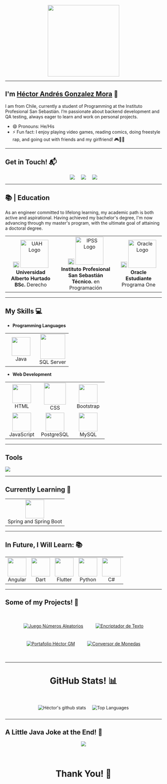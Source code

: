 <p align="center">
  <img src="https://darkbyteblog.wordpress.com/wp-content/uploads/2010/12/holamundo-consola.jpg" height="230"/>
</p>

<hr>

## I'm <a href="https://github.com/HectorAGM">Héctor Andrés Gonzalez Mora</a> :wave:
I am from Chile, currently a student of Programming at the Instituto Profesional San Sebastián. I’m passionate about backend development and QA testing, always eager to learn and work on personal projects.

- 😄 Pronouns: He/His
- ⚡ Fun fact: I enjoy playing video games, reading comics, doing freestyle rap, and going out with friends and my girlfriend! 🎮🎤📖

<hr>

## Get in Touch! 📬
<p align="center">
<a href="https://www.linkedin.com/in/hectoryefc/" target="blank"><img align="center" src="https://img.shields.io/badge/Héctor Andrés Gonzalez Mora-0077B5?style=for-the-badge&logo=linkedin&logoColor=white" /></a> &nbsp;&nbsp;&nbsp;  
<a href="mailto:hhector.agm@gmail.com" target="blank"><img align="center" src="https://img.shields.io/badge/hhector.agm@gmail.com-D14836?style=for-the-badge&logo=gmail&logoColor=white" /></a>    &nbsp;&nbsp;&nbsp;       
<a href="https://github.com/hectorgm26" target="blank"><img align="center" src="https://img.shields.io/badge/HectorAGM-8A2BE2?style=for-the-badge&logo=github&logoColor=white" /></a> <!-- Cambié el color a morado neón -->
</p>

<hr>

## 📚 | Education
As an engineer committed to lifelong learning, my academic path is both active and aspirational. Having achieved my bachelor's degree, I'm now advancing through my master's program, with the ultimate goal of attaining a doctoral degree.

<div align="center">
  <table style="margin-left: auto; margin-right: auto;">
    <tr>
      <td align="center">
        <img src="https://upload.wikimedia.org/wikipedia/commons/thumb/7/78/Flag_of_Chile.svg/640px-Flag_of_Chile.svg.png" height="20" alt="Chile Flag"/>
        <img src="https://www.uahurtado.cl/wp-content/uploads/2020/12/logo-uah-3.png" width="90" alt="UAH Logo"/><br>
        <strong>Universidad Alberto Hurtado</strong><br><strong>BSc.</strong> Derecho<br>
      </td>
      <td align="center">
        <img src="https://upload.wikimedia.org/wikipedia/commons/thumb/7/78/Flag_of_Chile.svg/640px-Flag_of_Chile.svg.png" height="20" alt="Chile Flag"/>
        <img src="https://www.ips.cl/wp-content/themes/ips/img/logo-ipss.svg" width="90" alt="IPSS Logo"/><br>
        <strong>Instituto Profesional San Sebastián</strong><br><strong>Técnico.</strong> en Programación<br>
      </td>
      <td align="center">
        <img src="https://upload.wikimedia.org/wikipedia/commons/thumb/7/78/Flag_of_Chile.svg/640px-Flag_of_Chile.svg.png" height="20" alt="Chile Flag"/>
        <img src="https://upload.wikimedia.org/wikipedia/commons/thumb/8/81/Oracle_logo.svg/2560px-Oracle_logo.svg.png" width="90" alt="Oracle Logo"/><br>
        <strong>Oracle</strong><br><strong>Estudiante</strong> Programa One<br>
      </td>
    </tr>
  </table>
</div>

<hr>

## My Skills :computer:

- **Programming Languages**
<table>
<tbody>
 <tr>
<td align="center" width="50%">
<img height=60px src="https://skillicons.dev/icons?i=java"> <br>Java
</td>
<td align="center" width="50%">
<img height=80px src="https://skillicons.dev/icons?i=mssql"> <br>SQL Server
</td>
</tr>
</tbody>
</table>

- **Web Development**
<table>
<tbody>
 <tr>
<td align="center" width="33%">
<img height=60px src="https://skillicons.dev/icons?i=html"> <br>HTML
</td>
<td align="center" width="33%">
<img height=70px src="https://skillicons.dev/icons?i=css"> <br>CSS
</td>
<td align="center" width="33%">
<img height=60px src="https://skillicons.dev/icons?i=bootstrap"> <br>Bootstrap
</td>
</tr>
 <tr>
<td align="center" width="33%">
<img height=60px src="https://skillicons.dev/icons?i=javascript"> <br>JavaScript
</td>
<td align="center" width="33%">
<img height=60px src="https://skillicons.dev/icons?i=postgresql"> <br>PostgreSQL
</td>
<td align="center" width="33%">
<img height=60px src="https://skillicons.dev/icons?i=mysql"> <br>MySQL
</td>
</tr>
</tbody>
</table>

<hr>

## Tools 
<p align="left">
  <a href="https://skillicons.dev">
    <img src="https://skillicons.dev/icons?i=git,github,docker,idea,vscode,postman,linux,trello,dbeaver,netbeans,laragon" />
  </a>
</p>

<hr>

## Currently Learning :beginner:

<table>
<tbody>
 <tr>
<td align="center" width="100%">
<img height=60px src="https://skillicons.dev/icons?i=spring"> <br>Spring and Spring Boot
</td>
</tr>
</tbody>
</table>

<hr>

## In Future, I Will Learn: 📚
<table>
<tbody>
 <tr>
<td align="center" width="20%">
<img height=60px src="https://skillicons.dev/icons?i=angular"> <br>Angular
</td>
<td align="center" width="20%">
<img height=60px src="https://skillicons.dev/icons?i=dart"> <br>Dart
</td>
<td align="center" width="20%">
<img height=60px src="https://skillicons.dev/icons?i=flutter"> <br>Flutter
</td>
<td align="center" width="20%">
<img height=60px src="https://skillicons.dev/icons?i=python"> <br>Python
</td>
<td align="center" width="20%">
<img height=60px src="https://skillicons.dev/icons?i=dotnet"> <br>C#
</td>
</tr>
</tbody>
</table>

<hr>

## Some of my Projects! 🎨
<br>

<div align="center" style="display: flex; justify-content: center; gap: 40px; flex-wrap: wrap; margin-top: 20px; margin-bottom: 20px;">

  <a href="https://github.com/hectorgm26/juego-nums-aleatorios">
    <img src="https://github-readme-stats.vercel.app/api/pin/?username=hectorgm26&repo=juego-nums-aleatorios&theme=merko" alt="Juego Números Aleatorios"/>
  </a>

  <a href="https://github.com/hectorgm26/encriptador-texto">
    <img src="https://github-readme-stats.vercel.app/api/pin/?username=hectorgm26&repo=encriptador-texto&theme=merko" alt="Encriptador de Texto"/>
  </a>

  <a href="https://github.com/hectorgm26/porfolio-hector-gm">
    <img src="https://github-readme-stats.vercel.app/api/pin/?username=hectorgm26&repo=porfolio-hector-gm&theme=merko" alt="Portafolio Héctor GM"/>
  </a>

  <a href="https://github.com/hectorgm26/conversor-monedas">
    <img src="https://github-readme-stats.vercel.app/api/pin/?username=hectorgm26&repo=conversor-monedas&theme=merko" alt="Conversor de Monedas"/>
  </a>

</div>

<br>

<hr>

<h1 align="center">GitHub Stats! 📊</h1>
<br>

<div align="center" style="display: flex; justify-content: center; gap: 20px;">

  ![Héctor's github stats](https://github-readme-stats.vercel.app/api?username=hectorgm26&show_icons=true&theme=merko)

  ![Top Languages](https://github-readme-stats.vercel.app/api/top-langs/?username=hectorgm26&layout=compact&theme=merko)

</div>

<hr>

## A Little Java Joke at the End! 🤣
<p align="center">
  <img src="https://chandruscm.wordpress.com/wp-content/uploads/2015/08/jcmmlgm.png?w=1200"/>
</p>

<br>
<h1 align="center">Thank You! 🤵</h1>
<br>
